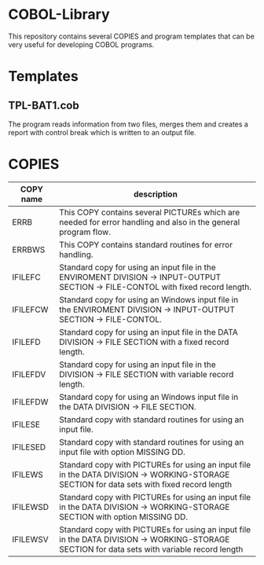 # COBOL-Library
 This repository contains several COPIES and program templates that can be very useful for developing COBOL programs.

# Templates

## TPL-BAT1.cob
The program reads information from two files, merges them and creates a report with control break which is written to an output file.


# COPIES
| COPY name | description  |
|-----------|--------------|
| ERRB      | This COPY contains several PICTUREs which are needed for error handling and also in the general program flow. |
| ERRBWS    | This COPY contains standard routines for error handling. |
| IFILEFC   | Standard copy for using an input file in the ENVIROMENT DIVISION -> INPUT-OUTPUT SECTION -> FILE-CONTOL with fixed record length. |
| IFILEFCW  | Standard copy for using an Windows input file in the ENVIROMENT DIVISION -> INPUT-OUTPUT SECTION -> FILE-CONTOL.
| IFILEFD   | Standard copy for using an input file in the DATA DIVISION -> FILE SECTION with a fixed record length.|
| IFILEFDV  | Standard copy for using an input file in the DIVISION -> FILE SECTION with variable record length. |
| IFILEFDW  | Standard copy for using an Windows input file in the DATA DIVISION -> FILE SECTION. |
| IFILESE   | Standard copy with standard routines for using an input file. |
| IFILESED  | Standard copy with standard routines for using an input file with option MISSING DD. |
| IFILEWS   | Standard copy with PICTUREs for using an input file in the DATA DIVISION -> WORKING-STORAGE SECTION for data sets with fixed record length |
| IFILEWSD  | Standard copy with PICTUREs for using an input file in the DATA DIVISION -> WORKING-STORAGE SECTION with option MISSING DD. |
| IFILEWSV  | Standard copy with PICTUREs for using an input file in the DATA DIVISION -> WORKING-STORAGE SECTION for data sets with variable record length |